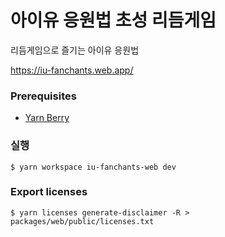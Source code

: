 # 아이유 응원법 초성 리듬게임

리듬게임으로 즐기는 아이유 응원법

<https://iu-fanchants.web.app/>

### Prerequisites

- [Yarn Berry](https://github.com/yarnpkg/berry)

### 실행

```console
$ yarn workspace iu-fanchants-web dev
```

### Export licenses

```console
$ yarn licenses generate-disclaimer -R > packages/web/public/licenses.txt
```
